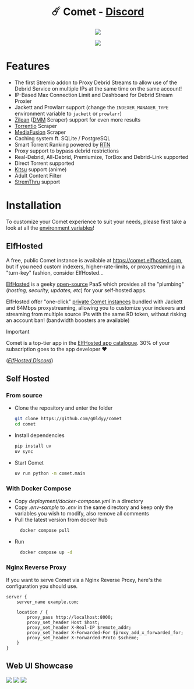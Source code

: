 <h1 align="center" id="title">☄️ Comet - <a href="https://discord.gg/rivenmedia">Discord</a></h1>
<p align="center"><img src="https://socialify.git.ci/g0ldyy/comet/image?description=1&font=Inter&forks=1&language=1&name=1&owner=1&pattern=Solid&stargazers=1&theme=Dark" /></p>
<p align="center">
  <a href="https://ko-fi.com/E1E7ZVMAD">
    <img src="https://ko-fi.com/img/githubbutton_sm.svg">
  </a>
</p>

# Features
- The first Stremio addon to Proxy Debrid Streams to allow use of the Debrid Service on multiple IPs at the same time on the same account!
- IP-Based Max Connection Limit and Dashboard for Debrid Stream Proxier
- Jackett and Prowlarr support (change the `INDEXER_MANAGER_TYPE` environment variable to `jackett` or `prowlarr`)
- [Zilean](https://github.com/iPromKnight/zilean) ([DMM](https://hashlists.debridmediamanager.com/) Scraper) support for even more results
- [Torrentio](https://torrentio.strem.fun/) Scraper
- [MediaFusion](https://mediafusion.elfhosted.com/) Scraper
- Caching system ft. SQLite / PostgreSQL
- Smart Torrent Ranking powered by [RTN](https://github.com/dreulavelle/rank-torrent-name)
- Proxy support to bypass debrid restrictions
- Real-Debrid, All-Debrid, Premiumize, TorBox and Debrid-Link supported
- Direct Torrent supported
- [Kitsu](https://kitsu.io/) support (anime)
- Adult Content Filter
- [StremThru](https://github.com/MunifTanjim/stremthru) support

# Installation
To customize your Comet experience to suit your needs, please first take a look at all the [environment variables](https://github.com/g0ldyy/comet/blob/main/.env-sample)!

## ElfHosted

A free, public Comet instance is available at https://comet.elfhosted.com, but if you need custom indexers, higher-rate-limits, or proxystreaming in a "turn-key" fashion, consider ElfHosted...

[ElfHosted](https://elfhosted.com) is a geeky [open-source](https://elfhosted.com/open/) PaaS which provides all the "plumbing" (*hosting, security, updates, etc*) for your self-hosted apps.

ElfHosted offer "one-click" [private Comet instances](https://elfhosted.com/app/comet/) bundled with Jackett and 64Mbps proxystreaming, allowing you to customize your indexers and streaming from multiple source IPs with the same RD token, without risking an account ban! (bandwidth boosters are available)

> [!IMPORTANT]
> Comet is a top-tier app in the [ElfHosted app catalogue](https://elfhosted.com/apps/). 30% of your subscription goes to the app developer :heart:

(*[ElfHosted Discord](https://discord.elfhosted.com)*)

## Self Hosted
### From source
- Clone the repository and enter the folder
    ```sh
    git clone https://github.com/g0ldyy/comet
    cd comet
    ```
- Install dependencies
    ```sh
    pip install uv
    uv sync
    ````
- Start Comet
    ```sh
    uv run python -m comet.main
    ````

### With Docker Compose
- Copy *deployment/docker-compose.yml* in a directory
- Copy *.env-sample* to *.env* in the same directory and keep only the variables you wish to modify, also remove all comments
- Pull the latest version from docker hub
    ```sh
      docker compose pull
    ```
- Run
    ```sh
      docker compose up -d
    ```

### Nginx Reverse Proxy
If you want to serve Comet via a Nginx Reverse Proxy, here's the configuration you should use.
```
server {
    server_name example.com;

    location / {
        proxy_pass http://localhost:8000;
        proxy_set_header Host $host;
        proxy_set_header X-Real-IP $remote_addr;
        proxy_set_header X-Forwarded-For $proxy_add_x_forwarded_for;
        proxy_set_header X-Forwarded-Proto $scheme;
    }
}
```

## Web UI Showcase
<img src="https://i.imgur.com/7xY5AEi.png" />
<img src="https://i.imgur.com/Dzs4wax.png" />
<img src="https://i.imgur.com/L3RkfO8.jpeg" />
